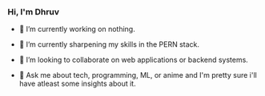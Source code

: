 ### Hi, I'm Dhruv

- 🔭 I’m currently working on nothing.
- 🌱 I’m currently sharpening my skills in the PERN stack.
- 👯 I’m looking to collaborate on web applications or backend systems.

- 💬 Ask me about tech, programming, ML, or anime and I'm pretty sure i'll have atleast some insights about it.
